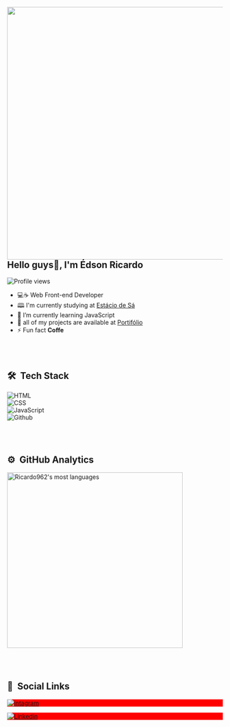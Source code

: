 <img align="right" height="590em"
src="https://raw.githubusercontent.com/gist/Ricardo962/3dfd8646dc88a7b126b62844fcbbfd10/raw/1a5f07047c7465f3a2b81c7da311a5c7b2092658/githubcard2.svg"/>

## Hello guys👋, I'm Édson Ricardo

<p align="left"> <img src="https://komarev.com/ghpvc/?username=Ricardo962&color=yellow" alt="Profile views" /></p>

- 💻☕ Web Front-end Developer 
- 🕮 I'm currently studying at [Estácio de Sá](https://estacio.br/)
- 🌱 I’m currently learning JavaScript
- 💬 all of my projects are available at  <a href="https://ricardo962.github.io/projeto-portifolio/" target="_blank">Portifólio</a>
- ⚡ Fun fact <strong>Coffe</strong>

<br><br>

## 🛠  &nbsp;Tech Stack

![HTML](https://img.shields.io/badge/-HTML5-05122A?style=flat&logo=html5)<br>
![CSS](https://img.shields.io/badge/-CSS3-05122A?style=flat&logo=CSS3)<br>
![JavaScript](https://img.shields.io/badge/-JavaScript-05122A?style=flat&logo=Javascript)<br>
![Github](https://img.shields.io/badge/-GITHUB-05122A?style=flat&logo=github)

<br><br>

## ⚙️ &nbsp;GitHub Analytics

<p align="left">
<img width="410em" src="https://github-readme-stats.vercel.app/api/top-langs/?username=Ricardo962&layoult=compact&theme=vision-friendly-dark" alt="Ricardo962's most
                                                                                                                                                   languages"/>
 </p>
 
 <br><br>
 
 ## 📱 &nbsp;Social Links
 
 <p align="left" style="background:red">
 <a href="https://www.instagram.com/edson_ricardo16/" target="_blank">
   <img align="center" src="https://img.shields.io/badge/-Instagram-05122A?style=flat&logo=instagram" alt="intagram"/>
 </a>
   <p align="left" style="background:red">
 <a href="https://www.linkedin.com/in/%C3%A9dson-ricardo-66a980104/" target="_blank">
   <img align="center" src="https://img.shields.io/badge/-Linkedin-05122A?style=flat&logo=linkedin" alt="Linkedin"/>
 </a>
 
 
